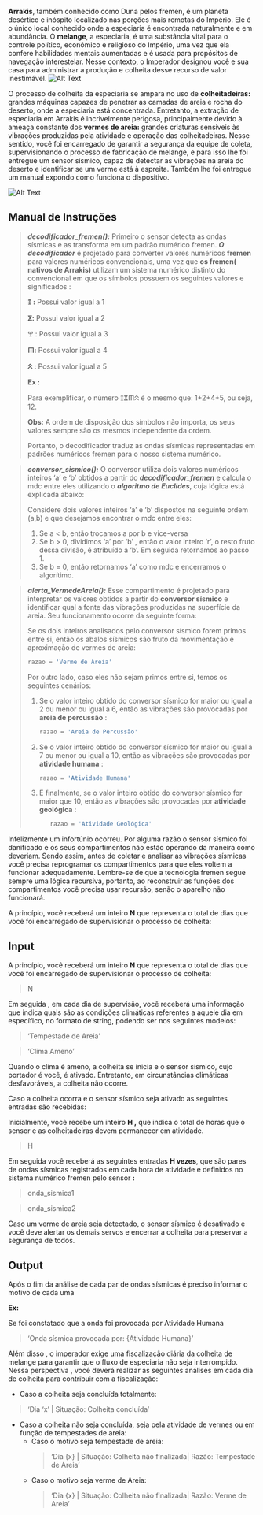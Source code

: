**Arrakis**, também conhecido como Duna pelos fremen, é um planeta desértico e inóspito localizado nas porções mais remotas do Império. Ele é o único local conhecido onde a especiaria é encontrada naturalmente e em abundância. O **melange**, a especiaria, é uma substância vital para o controle político, econômico e religioso do Império, uma vez que ela confere habilidades mentais aumentadas e é usada para propósitos de navegação interestelar. Nesse contexto, o Imperador designou você e sua casa para administrar a produção e colheita desse recurso de valor inestimável.
![Alt Text](https://media2.giphy.com/media/v1.Y2lkPTc5MGI3NjExdDFwdjlqN3J0aGV2djYzY3h0cWp0NTZqaGl0ZW9neDBzOHZ2ZXVsMiZlcD12MV9pbnRlcm5hbF9naWZfYnlfaWQmY3Q9Zw/RH3T4tnO50NiAfiTWY/giphy.gif)

O processo de colheita da especiaria se ampara no uso de **colheitadeiras:** grandes máquinas capazes de penetrar as camadas de areia e rocha do deserto, onde a especiaria está concentrada. Entretanto, a extração de especiaria em Arrakis é incrivelmente perigosa, principalmente devido à ameaça constante dos **vermes de areia:** grandes criaturas sensíveis às vibrações produzidas pela atividade e operação das colheitadeiras. Nesse sentido, você foi encarregado de garantir a segurança da equipe de coleta, supervisionando o processo de fabricação de melange, e para isso lhe foi entregue um sensor sísmico, capaz de detectar as vibrações na areia do deserto e identificar se um verme está à espreita. Também lhe foi entregue um manual expondo como funciona o dispositivo.

![Alt Text](https://media1.giphy.com/media/v1.Y2lkPTc5MGI3NjExeXh2djE4bmVtZGh3N3M5dXA2ZDh0eTVpdWNsb3JhZzFvcGVvOGQ4aiZlcD12MV9pbnRlcm5hbF9naWZfYnlfaWQmY3Q9Zw/zdluWXCOtwnTF57ZeX/giphy.gif)

## Manual de Instruções

> **_decodificador_fremen():_** Primeiro o sensor detecta as ondas sísmicas e as transforma em um padrão numérico fremen. **_O decodificador_** é projetado para converter valores numéricos **fremen** para valores numéricos convencionais, uma vez que **os fremen( nativos de Arrakis)** utilizam um sistema numérico distinto do convencional em que os símbolos possuem os seguintes valores e significados :
>
> **ꖔ :** Possui valor igual a 1
>
> **𐋀:** Possui valor igual a 2
>
> ꖡ : Possui valor igual a 3
>
> **𐊿:** Possui valor igual a 4
>
> **𐊾 :** Possui valor igual a 5
>
> **Ex :**
>
> Para exemplificar, o número ꖔ𐋀𐊿𐊾 é o mesmo que: 1+2+4+5, ou seja, 12.
>
> **Obs:** A ordem de disposição dos símbolos não importa, os seus valores sempre são os mesmos independente da ordem.
>
> Portanto, o decodificador traduz as ondas sísmicas representadas em padrões numéricos fremen para o nosso sistema numérico.

> **_conversor_sismico():_** O conversor utiliza dois valores numéricos inteiros ‘a’ e ‘b’ obtidos a partir do **_decodificador_fremen_** e calcula o mdc entre eles utilizando o **_algoritmo de Euclides_**, cuja lógica está explicada abaixo:
>
> Considere dois valores inteiros ‘a’ e ‘b’ dispostos na seguinte ordem (a,b) e que desejamos encontrar o mdc entre eles:
>
> 1. Se a < b, então trocamos a por b e vice-versa
> 2. Se b > 0, dividimos ‘a’ por ‘b’ , então o valor inteiro ‘r’, o resto fruto dessa divisão, é atribuído a ‘b’. Em seguida retornamos ao passo 1.
> 3. Se b = 0, então retornamos ‘a’ como mdc e encerramos o algorítimo.

> **_alerta_VermedeAreia():_** Esse compartimento é projetado para interpretar os valores obtidos a partir do **conversor sísmico** e identificar qual a fonte das vibrações produzidas na superfície da areia. Seu funcionamento ocorre da seguinte forma:
>
> Se os dois inteiros analisados pelo conversor sísmico forem primos entre si, então os abalos sísmicos são fruto da movimentação e aproximação de vermes de areia:
>
> ```python
> razao = 'Verme de Areia'
> ```
>
> Por outro lado, caso eles não sejam primos entre si, temos os seguintes cenários:
>
> 1. Se o valor inteiro obtido do conversor sísmico for maior ou igual a 2 ou menor ou igual a 6, então as vibrações são provocadas por **areia de percussão** :
>
>    ```python
>    razao = 'Areia de Percussão'
>    ```
>
> 2. Se o valor inteiro obtido do conversor sísmico for maior ou igual a 7 ou menor ou igual a 10, então as vibrações são provocadas por **atividade humana** :
>
>    ```python
>    razao = 'Atividade Humana'
>    ```
>
> 3. E finalmente, se o valor inteiro obtido do conversor sísmico for maior que 10, então as vibrações são provocadas por **atividade geológica** :
>
>    ```python
>    	razao = 'Atividade Geológica'
>    ```

Infelizmente um infortúnio ocorreu. Por alguma razão o sensor sísmico foi danificado e os seus compartimentos não estão operando da maneira como deveriam. Sendo assim, antes de coletar e analisar as vibrações sísmicas você precisa reprogramar os compartimentos para que eles voltem a funcionar adequadamente. Lembre-se de que a tecnologia fremen segue sempre uma lógica recursiva, portanto, ao reconstruir as funções dos compartimentos você precisa usar recursão, senão o aparelho não funcionará.

A princípio, você receberá um inteiro **N** que representa o total de dias que você foi encarregado de supervisionar o processo de colheita:

## Input

A princípio, você receberá um inteiro **N** que representa o total de dias que você foi encarregado de supervisionar o processo de colheita:

> N

Em seguida , em cada dia de supervisão, você receberá uma informação que indica quais são as condições climáticas referentes a aquele dia em específico, no formato de string, podendo ser nos seguintes modelos:

> ‘Tempestade de Areia’

> ‘Clima Ameno’

Quando o clima é ameno, a colheita se inicia e o sensor sísmico, cujo portador é você, é ativado. Entretanto, em circunstâncias climáticas desfavoráveis, a colheita não ocorre.

Caso a colheita ocorra e o sensor sísmico seja ativado as seguintes entradas são recebidas:

Inicialmente, você recebe um inteiro **H ,** que indica o total de horas que o sensor e as colheitadeiras devem permanecer em atividade.

> H

Em seguida você receberá as seguintes entradas **H vezes**, que são pares de ondas sísmicas registrados em cada hora de atividade e definidos no sistema numérico fremen pelo sensor **:**

> onda_sismica1

> onda_sismica2

Caso um verme de areia seja detectado, o sensor sísmico é desativado e você deve alertar os demais servos e encerrar a colheita para preservar a segurança de todos.

## Output

Após o fim da análise de cada par de ondas sísmicas é preciso informar o motivo de cada uma

**Ex:**

Se foi constatado que a onda foi provocada por Atividade Humana

> ‘Onda sísmica provocada por: {Atividade Humana}’

Além disso , o imperador exige uma fiscalização diária da colheita de melange para garantir que o fluxo de especiaria não seja interrompido. Nessa perspectiva , você deverá realizar as seguintes análises em cada dia de colheita para contribuir com a fiscalização:

- Caso a colheita seja concluída totalmente:

> ‘Dia ‘x’ | Situação: Colheita concluída’

- Caso a colheita não seja concluída, seja pela atividade de vermes ou em função de tempestades de areia:
  - Caso o motivo seja tempestade de areia:
    > ‘Dia {x} | Situação: Colheita não finalizada| Razão: Tempestade de Areia’
  - Caso o motivo seja verme de Areia:
    > ‘Dia {x} | Situação: Colheita não finalizada| Razão: Verme de Areia’
